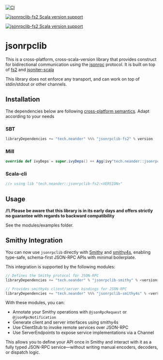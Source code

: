 [![CI](https://github.com/neandertech/jsonrpclib/actions/workflows/ci.yml/badge.svg)](https://github.com/neandertech/jsonrpclib/actions/workflows/ci.yml)

[![jsonrpclib-fs2 Scala version support](https://index.scala-lang.org/neandertech/jsonrpclib/jsonrpclib-fs2/latest-by-scala-version.svg?platform=jvm)](https://index.scala-lang.org/neandertech/jsonrpclib/jsonrpclib-fs2)

[![jsonrpclib-fs2 Scala version support](https://index.scala-lang.org/neandertech/jsonrpclib/jsonrpclib-fs2/latest-by-scala-version.svg?platform=sjs1)](https://index.scala-lang.org/neandertech/jsonrpclib/jsonrpclib-fs2)


# jsonrpclib

This is a cross-platform, cross-scala-version library that provides construct for bidirectional communication using the [jsonrpc](https://www.jsonrpc.org/) protocol. It is built on top of [fs2](https://fs2.io/#/) and [jsoniter-scala](https://github.com/plokhotnyuk/jsoniter-scala)

This library does not enforce any transport, and can work on top of stdin/stdout or other channels.

## Installation

The dependencies below are following [cross-platform semantics](http://youforgotapercentagesignoracolon.com/).
Adapt according to your needs

### SBT

```scala
libraryDependencies += "tech.neander" %%% "jsonrpclib-fs2" % version
```

### Mill

```scala
override def ivyDeps = super.ivyDeps() ++ Agg(ivy"tech.neander::jsonrpclib-fs2::$version")
```

### Scala-cli

```scala
//> using lib "tech.neander::jsonrpclib-fs2:<VERSION>"
```

## Usage

**/!\ Please be aware that this library is in its early days and offers strictly no guarantee with regards to backward compatibility**

See the modules/examples folder.

## Smithy Integration

You can now use `jsonrpclib` directly with [Smithy](https://smithy.io/) and [smithy4s](https://disneystreaming.github.io/smithy4s/), enabling type-safe, 
schema-first JSON-RPC APIs with minimal boilerplate.

This integration is supported by the following modules:

```scala
// Defines the Smithy protocol for JSON-RPC
libraryDependencies += "tech.neander" % "jsonrpclib-smithy" % <version>

// Provides smithy4s client/server bindings for JSON-RPC
libraryDependencies += "tech.neander" %%% "jsonrpclib-smithy4s" % <version>
```

With these modules, you can:

- Annotate your Smithy operations with `@jsonRpcRequest` or `@jsonRpcNotification`
- Generate client and server interfaces using smithy4s
- Use ClientStub to invoke remote services over JSON-RPC
- Use ServerEndpoints to expose service implementations via a Channel

This allows you to define your API once in Smithy and interact with it as a fully typed JSON-RPC service—without writing manual encoders, decoders, or dispatch logic.
